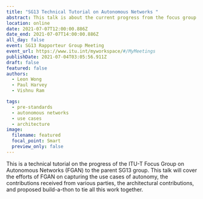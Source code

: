 ```yaml
---
title: "SG13 Technical Tutorial on Autonomous Networks "
abstract: This talk is about the current progress from the focus group on autonomous networks
location: online
date: 2021-07-07T12:00:00.886Z
date_end: 2021-07-07T14:00:00.886Z
all_day: false
event: SG13 Rapporteur Group Meeting
event_url: https://www.itu.int/myworkspace/#/MyMeetings
publishDate: 2021-07-04T03:05:56.911Z
draft: false
featured: false
authors:
  - Leon Wong
  - Paul Harvey
  - Vishnu Ram

tags:
  - pre-standards
  - autonomous networks
  - use cases
  - architecture
image:
  filename: featured
  focal_point: Smart
  preview_only: false
---
```


This is a technical tutorial on the progress of the ITU-T Focus Group on Autonomous Networks (FGAN) to the parent SG13 group. This talk will cover the efforts of FGAN on capturing the use cases of autonomy, the contributions received from various parties, the architectural contributions, and proposed build-a-thon to tie all this work together. 
